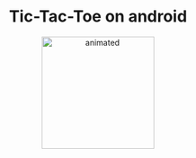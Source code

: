 <h1 align="center"> Tic-Tac-Toe on android </h1>

<p align="center">
  <img src="https://user-images.githubusercontent.com/99730281/154266193-5bc770cb-59cc-43cd-a674-57ed5a6ca5a0.gif" alt="animated"  width="200" />
</p>
